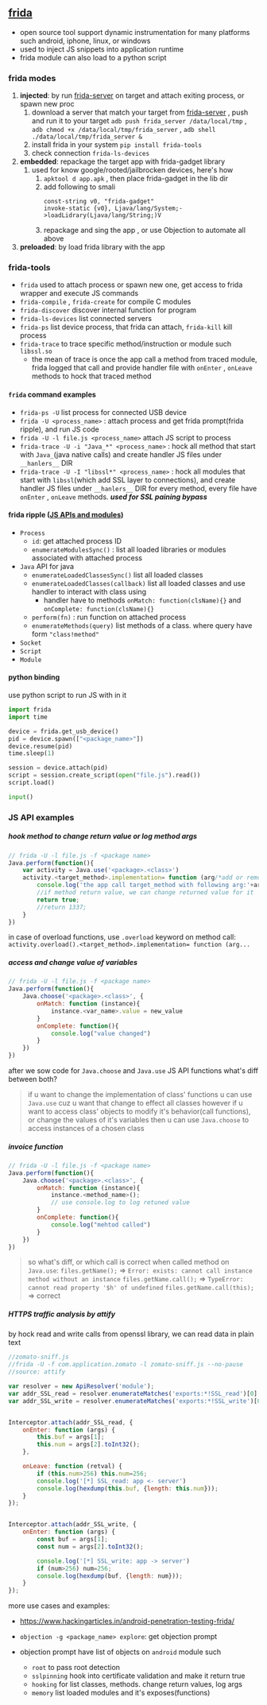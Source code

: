 ## [frida](https://frida.re/)

- open source tool support dynamic instrumentation for many platforms such android, iphone, linux, or windows
- used to inject JS snippets into application runtime 
- frida module can also load to a python script
### frida modes
1. **injected**: by run [frida-server](https://github.com/frida/frida/releases) on target and attach exiting process, or spawn new proc
	1. download a server that match your target from [frida-server](https://github.com/frida/frida/releases) , push and run it to your target `adb push frida_server /data/local/tmp` , `adb chmod +x /data/local/tmp/frida_server` , `adb shell ./data/local/tmp/frida_server &`
	2. install frida in your system `pip install frida-tools`
	3. check connection `frida-ls-devices`
2. **embedded**: repackage the target app with frida-gadget library
	1. used for know google/rooted/jailbrocken devices, here's how
		1. `apktool d app.apk` , then place frida-gadget in the lib dir
		2. add following to smali 
			```Smali
			const-string v0, "frida-gadget"
			invoke-static {v0}, Ljava/lang/System;->loadLidrary(Ljava/lang/String;)V
			```
		1. repackage and sing the app , or use Objection to automate all above
1. **preloaded**: by load frida library with the app 
### frida-tools
- `frida` used to attach process or spawn new one, get access to frida wrapper and execute JS commands
- `frida-compile` , `frida-create` for compile C modules
- `frida-discover` discover internal function for program
- `frida-ls-devices` list connected servers
- `frida-ps` list device process, that frida can attach, `frida-kill` kill process
- `frida-trace` to trace specific method/instruction or module such `libssl.so`
	- the mean of trace is once the app call a method from traced module, frida logged that call and provide handler file with `onEnter` , `onLeave` methods to hock that traced method  

#### `frida` command examples
- `frida-ps -U` list process for connected USB device
- `frida -U <process_name>` : attach process and get frida prompt(frida ripple), and run JS code
- `frida -U -l file.js <process_name>` attach JS script to process 
- `frida-trace -U -i "Java_*" <process_name>` : hock all method that start with `Java_`(java native calls) and create handler JS files under `__hanlers__` DIR  
- `frida-trace -U -I "libssl*" <process_name>` : hock all modules that start with `libssl`(which add SSL layer to connections), and create handler JS files under `__hanlers__` DIR for every method, every file have `onEnter` , `onLeave` methods.   ___used for SSL paining bypass___

#### frida ripple ([JS APIs and modules](https://frida.re/docs/javascript-api/))
- `Process` 
	- `id`: get attached process ID
	- `enumerateModulesSync()` : list all loaded libraries or modules associated with attached process
- `Java` API for java
	- `enumerateLoadedClassesSync()` list all loaded classes 
	- `enumerateLoadedClasses(callback)` list all loaded classes and use handler to interact with class using 
		- handler have to methods `onMatch: function(clsName){}` and 
		  `onComplete: function(clsName){}` 
	- `perform(fn)` : run function on attached process
	- `enumerateMethods(query)` list methods of a class. where query have form `"class!method"`
- `Socket`
- `Script`
- `Module`

#### python binding 
use python script to run JS with in it
```python
import frida
import time

device = frida.get_usb_device()
pid = device.spawn(["<package_name>"])
device.resume(pid)
time.sleep(1)

session = device.attach(pid)
script = session.create_script(open("file.js").read())
script.load()

input()
```
### JS API examples
##### hook method to change return value or log method args
```js
// frida -U -l file.js -f <package name>
Java.perform(function(){
	var activity = Java.use('<package>.<class>')
	activity.<target_method>.implementation= function (arg/*add or remove args based on target method implemntation*/){
		console.log('the app call target_method with following arg:'+arg)
		//if method return value, we can change returned value for it
		return true;
		//return 1337;
	}
})
```
in case of overload functions, use `.overload` keyword on method call:
`activity.overload().<target_method>.implementation= function (arg...`
##### access and change value of variables  
```js
// frida -U -l file.js -f <package name>
Java.perform(function(){
	Java.choose('<package>.<class>', {
		onMatch: function (instance){
			instance.<var_name>.value = new_value
		}
		onComplete: function(){
			console.log("value changed")
		}
	})
})
```
after we sow code for `Java.choose` and `Java.use` JS API functions what's diff between both?
> if u want to change the implementation of class' functions u can use `Java.use` cuz u want that change to effect all classes
> however if u want to access class' objects to modify it's behavior(call functions), or change the values of it's variables then u can use `Java.choose` to access instances of a chosen class  
##### invoice function 
```js
// frida -U -l file.js -f <package name>
Java.perform(function(){
	Java.choose('<package>.<class>', {
		onMatch: function (instance){
			instance.<method_name>();
			// use console.log to log retuned value
		}
		onComplete: function(){
			console.log("mehtod called")
		}
	})
})
```
> so what's diff, or which call is correct when called method on `Java.use`:
>  `files.getName();` => `Error: exists: cannot call instance method without an instance`
>  `files.getName.call();`  => `TypeError: cannot read property '$h' of undefined`
>  `files.getName.call(this);` => correct

##### HTTPS traffic analysis by attify
by hock read and write calls from openssl library, we can read data in plain text   
```js
//zomato-sniff.js
//frida -U -f com.application.zomato -l zomato-sniff.js --no-pause
//source: attify

var resolver = new ApiResolver('module');
var addr_SSL_read = resolver.enumerateMatches('exports:*!SSL_read')[0].address;
var addr_SSL_write = resolver.enumerateMatches('exports:*!SSL_write')[0].address;


Interceptor.attach(addr_SSL_read, {
    onEnter: function (args) {
        this.buf = args[1];
        this.num = args[2].toInt32();
    },

    onLeave: function (retval) {
        if (this.num>256) this.num=256;
        console.log('[*] SSL_read: app <- server')
        console.log(hexdump(this.buf, {length: this.num}));
    }
});


Interceptor.attach(addr_SSL_write, {
    onEnter: function (args) {
        const buf = args[1];
        const num = args[2].toInt32();

        console.log('[*] SSL_write: app -> server')
        if (num>256) num=256;
        console.log(hexdump(buf, {length: num}));
    }
});
```


more use cases and examples: 
- https://www.hackingarticles.in/android-penetration-testing-frida/

- `objection -g <package_name> explore`: get objection prompt
-  objection prompt have list of objects on `android` module such
	- `root` to pass root detection
	- `sslpinning` hook into certificate validation and make it return true
	- `hooking` for list classes, methods. change return values, log args
	- `memory` list loaded modules and it's exposes(functions)
